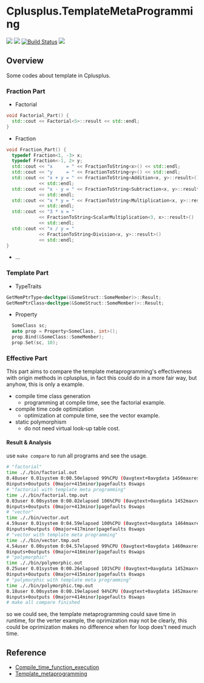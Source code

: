 # Cplusplus.TemplateMetaProgramming
[![](https://img.shields.io/badge/Author-jskyzero-brightgreen.svg?style=flat)]()
[![](https://img.shields.io/badge/Data-2019/01/14-brightgreen.svg?style=flat)]()
[![Build Status](https://travis-ci.com/oYOvOYo/Cplusplus.TemplateMetaProgramming.svg?branch=develop)](https://travis-ci.com/oYOvOYo/Cplusplus.TemplateMetaProgramming)
[![](https://img.shields.io/badge/C%2B%2B-11-blue.svg?style=flat)]()

## Overview

Some codes about template in Cplusplus.

### Fraction Part

+ Factorial
```C++
void Factorial_Part() {
  std::cout << Factorial<5>::result << std::endl;
}
```
+ Fraction
```C++
void Fraction_Part() {
  typedef Fraction<1, -3> x;
  typedef Fraction<-1, 2> y;
  std::cout << "x     = " << FractionToString<x>() << std::endl;
  std::cout << "y     = " << FractionToString<y>() << std::endl;
  std::cout << "x + y = " << FractionToString<Addition<x, y>::result>()
            << std::endl;
  std::cout << "x - y = " << FractionToString<Subtraction<x, y>::result>()
            << std::endl;
  std::cout << "x * y = " << FractionToString<Multiplication<x, y>::result>()
            << std::endl;
  std::cout << "3 * x = "
            << FractionToString<ScalarMultiplication<3, x>::result>()
            << std::endl;
  std::cout << "x / y = "
            << FractionToString<Division<x, y>::result>()
            << std::endl;
}
```
+ ...

### Template Part

+ TypeTraits
```C++
GetMemPtrType<decltype(&SomeStruct::SomeMember)>::Result;
GetMemPtrClass<decltype(&SomeStruct::SomeMember)>::Result;
```

+ Property
```C++
  SomeClass sc;
  auto prop = Property<SomeClass, int>();
  prop.Bind(&SomeClass::SomeMember);
  prop.Set(sc, 10);
```
### Effective Part

This part aims to compare the template metaprogramming's effectiveness with origin methods in cplusplus, in fact this could do in a more fair way, but anyhow, this is only a example.

+ compile time class generation
  + programming at compile time, see the factorial example.
+ compile time code optimization
  + optimization at compule time, see the vector example.
+ static polymorphism
  + do not need virtual look-up table cost.

#### Result & Analysis

use `make compare` to run all programs and see the usage.

```bash
# "factorial"
time ././bin/factorial.out
0.48user 0.01system 0:00.50elapsed 99%CPU (0avgtext+0avgdata 1456maxresident)k
0inputs+0outputs (0major+415minor)pagefaults 0swaps
# "factorial with template meta programming"
time ././bin/factorial.tmp.out
0.03user 0.00system 0:00.02elapsed 106%CPU (0avgtext+0avgdata 1452maxresident)k
0inputs+0outputs (0major+413minor)pagefaults 0swaps
# "vector"
time ././bin/vector.out
4.59user 0.01system 0:04.59elapsed 100%CPU (0avgtext+0avgdata 1464maxresident)k
0inputs+0outputs (0major+417minor)pagefaults 0swaps
# "vector with template meta programming"
time ././bin/vector.tmp.out
4.54user 0.00system 0:04.57elapsed 99%CPU (0avgtext+0avgdata 1460maxresident)k
0inputs+0outputs (0major+416minor)pagefaults 0swaps
# "polymorphic"
time ././bin/polymorphic.out
0.25user 0.01system 0:00.26elapsed 101%CPU (0avgtext+0avgdata 1452maxresident)k
0inputs+0outputs (0major+415minor)pagefaults 0swaps
# "polymorphic with template meta programming"
time ././bin/polymorphic.tmp.out
0.18user 0.00system 0:00.19elapsed 94%CPU (0avgtext+0avgdata 1452maxresident)k
0inputs+0outputs (0major+414minor)pagefaults 0swaps
# make all compare finished
```

so we could see, the template metaprogramming could save time in runtime, for the verter example, the oprimization may not be clearly, this could be oprimization makes no difference when for loop does't need much time.

## Reference

+ [Compile_time_function_execution](https://en.wikipedia.org/wiki/Compile_time_function_execution)
+ [Template_metaprogramming](https://en.wikipedia.org/wiki/Template_metaprogramming)
